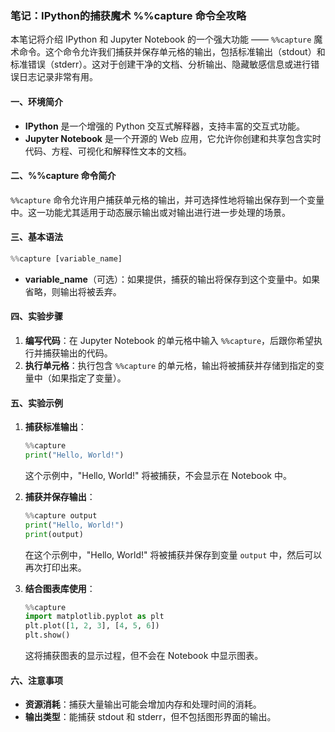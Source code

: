 ### 笔记：IPython的捕获魔术 %%capture 命令全攻略

本笔记将介绍 IPython 和 Jupyter Notebook 的一个强大功能 —— `%%capture` 魔术命令。这个命令允许我们捕获并保存单元格的输出，包括标准输出（stdout）和标准错误（stderr）。这对于创建干净的文档、分析输出、隐藏敏感信息或进行错误日志记录非常有用。

#### 一、环境简介

-   **IPython** 是一个增强的 Python 交互式解释器，支持丰富的交互式功能。
-   **Jupyter Notebook** 是一个开源的 Web 应用，它允许你创建和共享包含实时代码、方程、可视化和解释性文本的文档。

#### 二、%%capture 命令简介

`%%capture` 命令允许用户捕获单元格的输出，并可选择性地将输出保存到一个变量中。这一功能尤其适用于动态展示输出或对输出进行进一步处理的场景。

#### 三、基本语法

``` python
%%capture [variable_name]
```

-   **variable_name**（可选）：如果提供，捕获的输出将保存到这个变量中。如果省略，则输出将被丢弃。

#### 四、实验步骤

1.  **编写代码**：在 Jupyter Notebook 的单元格中输入 `%%capture`，后跟你希望执行并捕获输出的代码。
2.  **执行单元格**：执行包含 `%%capture` 的单元格，输出将被捕获并存储到指定的变量中（如果指定了变量）。

#### 五、实验示例

1.  **捕获标准输出**：

    ``` python
    %%capture
    print("Hello, World!")
    ```

    这个示例中，"Hello, World!" 将被捕获，不会显示在 Notebook 中。

2.  **捕获并保存输出**：

    ``` python
    %%capture output
    print("Hello, World!")
    print(output)
    ```

    在这个示例中，"Hello, World!" 将被捕获并保存到变量 `output` 中，然后可以再次打印出来。

3.  **结合图表库使用**：

    ``` python
    %%capture
    import matplotlib.pyplot as plt
    plt.plot([1, 2, 3], [4, 5, 6])
    plt.show()
    ```

    这将捕获图表的显示过程，但不会在 Notebook 中显示图表。

#### 六、注意事项

-   **资源消耗**：捕获大量输出可能会增加内存和处理时间的消耗。
-   **输出类型**：能捕获 stdout 和 stderr，但不包括图形界面的输出。
